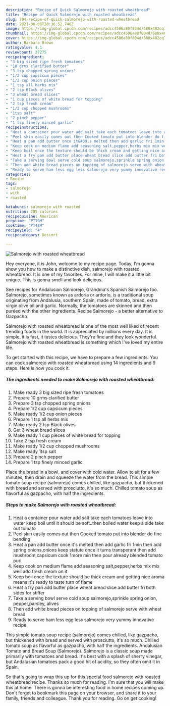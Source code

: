 ```yaml
---
description: "Recipe of Quick Salmorejo with roasted wheatbread"
title: "Recipe of Quick Salmorejo with roasted wheatbread"
slug: 704-recipe-of-quick-salmorejo-with-roasted-wheatbread
date: 2021-06-08T20:36:52.746Z
image: https://img-global.cpcdn.com/recipes/adcc4506a80f804d/680x482cq70/salmorejo-with-roasted-wheatbread-recipe-main-photo.jpg
thumbnail: https://img-global.cpcdn.com/recipes/adcc4506a80f804d/680x482cq70/salmorejo-with-roasted-wheatbread-recipe-main-photo.jpg
cover: https://img-global.cpcdn.com/recipes/adcc4506a80f804d/680x482cq70/salmorejo-with-roasted-wheatbread-recipe-main-photo.jpg
author: Barbara Brown
ratingvalue: 4.1
reviewcount: 37275
recipeingredient:
- "3 big sized ripe fresh tomatoes"
- "10 grms clarified butter"
- "3 tsp chopped spring onions"
- "1/2 cup capsicum pieces"
- "1/2 cup onion pieces"
- "1 tsp all herbs mix"
- "2 tsp Black olives"
- "3 wheat bread slices"
- "1 cup pieces of white bread for topping"
- "2 tsp fresh cream"
- "1/2 cup chopped mushrooms"
- "1tsp salt"
- "2 pinch pepper"
- "1 tsp finely minced garlic"
recipeinstructions:
- "Heat a container pour water add salt take each tomatoes leave into water keep boil until it should be soft..then boiled water keep a side take out tomato"
- "Peel skin easily comes out then Cooked tomato put into blender do fine bending"
- "Heat a pan add butter once it&#39;s melted then add garlic fri 1min then add spring onions,onions keep statute once it turns transperant then add mushroom,capsicum cook 1more min then pour already blended tomato puri"
- "Keep cook on medium flame add seasoning salt,pepper,herbs mix mix well add fresh cream on it"
- "Keep boil once the texture should be thick cream and getting nice aroma means it&#39;s ready to taste turn of flame"
- "Heat a fry pan add butter place wheat bread slice add butter fri both sides for stiffer"
- "Take a serving bowl serve cold soup salmorejo,sprinkle spring onion, pepper,parsley, alives"
- "Then add white bread pieces on topping of salmorejo serve with wheat bread"
- "Ready to serve ham less egg less salmorejo very yummy innovative recipe"
categories:
- Recipe
tags:
- salmorejo
- with
- roasted

katakunci: salmorejo with roasted 
nutrition: 285 calories
recipecuisine: American
preptime: "PT19M"
cooktime: "PT48M"
recipeyield: "4"
recipecategory: Dessert

---
```



![Salmorejo with roasted wheatbread](https://img-global.cpcdn.com/recipes/adcc4506a80f804d/680x482cq70/salmorejo-with-roasted-wheatbread-recipe-main-photo.jpg)

Hey everyone, it is John, welcome to my recipe page. Today, I'm gonna show you how to make a distinctive dish, salmorejo with roasted wheatbread. It is one of my favorites. For mine, I will make it a little bit unique. This is gonna smell and look delicious.

See recipes for Andalusian Salmorejo, Grandma&#39;s Spanish Salmorejo too. Salmorejo, sometimes known as ardoria or ardorío, is a traditional soup originating from Andalusia, southern Spain, made of tomato, bread, extra virgin olive oil and garlic. Normally, the tomatoes are skinned and then puréed with the other ingredients. Recipe Salmorejo - a better alternative to Gazpacho.

Salmorejo with roasted wheatbread is one of the most well liked of recent trending foods in the world. It is appreciated by millions every day. It is simple, it is fast, it tastes delicious. They're fine and they look wonderful. Salmorejo with roasted wheatbread is something which I've loved my entire life.


To get started with this recipe, we have to prepare a few ingredients. You can cook salmorejo with roasted wheatbread using 14 ingredients and 9 steps. Here is how you cook it.

<!--inarticleads1-->

##### The ingredients needed to make Salmorejo with roasted wheatbread:

1. Make ready 3 big sized ripe fresh tomatoes
1. Prepare 10 grms clarified butter
1. Prepare 3 tsp chopped spring onions
1. Prepare 1/2 cup capsicum pieces
1. Make ready 1/2 cup onion pieces
1. Prepare 1 tsp all herbs mix
1. Make ready 2 tsp Black olives
1. Get 3 wheat bread slices
1. Make ready 1 cup pieces of white bread for topping
1. Take 2 tsp fresh cream
1. Make ready 1/2 cup chopped mushrooms
1. Make ready 1tsp salt
1. Prepare 2 pinch pepper
1. Prepare 1 tsp finely minced garlic


Place the bread in a bowl, and cover with cold water. Allow to sit for a few minutes, then drain and squeeze the water from the bread. This simple tomato soup recipe (salmorejo) comes chilled, like gazpacho, but thickened with bread and served with prosciutto, it&#39;s so much. Chilled tomato soup as flavorful as gazpacho, with half the ingredients. 

<!--inarticleads2-->

##### Steps to make Salmorejo with roasted wheatbread:

1. Heat a container pour water add salt take each tomatoes leave into water keep boil until it should be soft..then boiled water keep a side take out tomato
1. Peel skin easily comes out then Cooked tomato put into blender do fine bending
1. Heat a pan add butter once it&#39;s melted then add garlic fri 1min then add spring onions,onions keep statute once it turns transperant then add mushroom,capsicum cook 1more min then pour already blended tomato puri
1. Keep cook on medium flame add seasoning salt,pepper,herbs mix mix well add fresh cream on it
1. Keep boil once the texture should be thick cream and getting nice aroma means it&#39;s ready to taste turn of flame
1. Heat a fry pan add butter place wheat bread slice add butter fri both sides for stiffer
1. Take a serving bowl serve cold soup salmorejo,sprinkle spring onion, pepper,parsley, alives
1. Then add white bread pieces on topping of salmorejo serve with wheat bread
1. Ready to serve ham less egg less salmorejo very yummy innovative recipe


This simple tomato soup recipe (salmorejo) comes chilled, like gazpacho, but thickened with bread and served with prosciutto, it&#39;s so much. Chilled tomato soup as flavorful as gazpacho, with half the ingredients. Andalusian Tomato and Bread Soup (Salmorejo). Salmorejo is a classic soup made primarily with tomatoes and bread. It&#39;s best with a splash of sherry vinegar, but Andalusian tomatoes pack a good hit of acidity, so they often omit it in Spain. 

So that's going to wrap this up for this special food salmorejo with roasted wheatbread recipe. Thanks so much for reading. I'm sure that you will make this at home. There is gonna be interesting food in home recipes coming up. Don't forget to bookmark this page on your browser, and share it to your family, friends and colleague. Thank you for reading. Go on get cooking!
